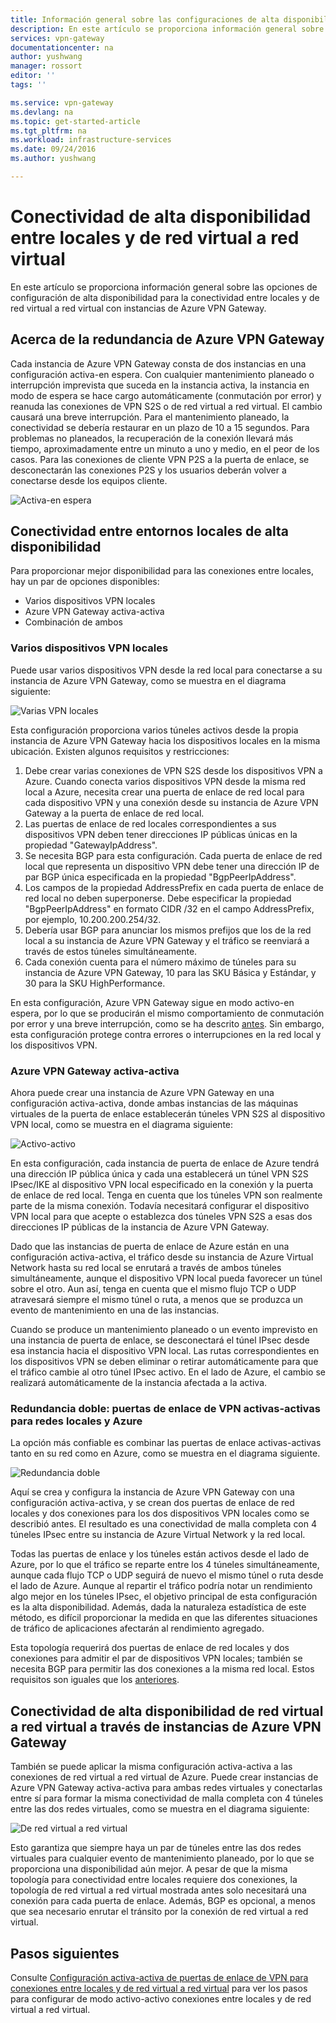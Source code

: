 ```yaml
---
title: Información general sobre las configuraciones de alta disponibilidad con instancias de Azure VPN Gateway | Microsoft Docs
description: En este artículo se proporciona información general sobre las opciones de configuración de alta disponibilidad mediante instancias de Azure VPN Gateway.
services: vpn-gateway
documentationcenter: na
author: yushwang
manager: rossort
editor: ''
tags: ''

ms.service: vpn-gateway
ms.devlang: na
ms.topic: get-started-article
ms.tgt_pltfrm: na
ms.workload: infrastructure-services
ms.date: 09/24/2016
ms.author: yushwang

---
```

# Conectividad de alta disponibilidad entre locales y de red virtual a red virtual
En este artículo se proporciona información general sobre las opciones de configuración de alta disponibilidad para la conectividad entre locales y de red virtual a red virtual con instancias de Azure VPN Gateway.

## <a name = "activestandby"></a>Acerca de la redundancia de Azure VPN Gateway
Cada instancia de Azure VPN Gateway consta de dos instancias en una configuración activa-en espera. Con cualquier mantenimiento planeado o interrupción imprevista que suceda en la instancia activa, la instancia en modo de espera se hace cargo automáticamente (conmutación por error) y reanuda las conexiones de VPN S2S o de red virtual a red virtual. El cambio causará una breve interrupción. Para el mantenimiento planeado, la conectividad se debería restaurar en un plazo de 10 a 15 segundos. Para problemas no planeados, la recuperación de la conexión llevará más tiempo, aproximadamente entre un minuto a uno y medio, en el peor de los casos. Para las conexiones de cliente VPN P2S a la puerta de enlace, se desconectarán las conexiones P2S y los usuarios deberán volver a conectarse desde los equipos cliente.

![Activa-en espera](./media/vpn-gateway-highlyavailable/active-standby.png)

## Conectividad entre entornos locales de alta disponibilidad
Para proporcionar mejor disponibilidad para las conexiones entre locales, hay un par de opciones disponibles:

* Varios dispositivos VPN locales
* Azure VPN Gateway activa-activa
* Combinación de ambos

### <a name = "activeactiveonprem"></a>Varios dispositivos VPN locales
Puede usar varios dispositivos VPN desde la red local para conectarse a su instancia de Azure VPN Gateway, como se muestra en el diagrama siguiente:

![Varias VPN locales](./media/vpn-gateway-highlyavailable/multiple-onprem-vpns.png)

Esta configuración proporciona varios túneles activos desde la propia instancia de Azure VPN Gateway hacia los dispositivos locales en la misma ubicación. Existen algunos requisitos y restricciones:

1. Debe crear varias conexiones de VPN S2S desde los dispositivos VPN a Azure. Cuando conecta varios dispositivos VPN desde la misma red local a Azure, necesita crear una puerta de enlace de red local para cada dispositivo VPN y una conexión desde su instancia de Azure VPN Gateway a la puerta de enlace de red local.
2. Las puertas de enlace de red locales correspondientes a sus dispositivos VPN deben tener direcciones IP públicas únicas en la propiedad "GatewayIpAddress".
3. Se necesita BGP para esta configuración. Cada puerta de enlace de red local que representa un dispositivo VPN debe tener una dirección IP de par BGP única especificada en la propiedad "BgpPeerIpAddress".
4. Los campos de la propiedad AddressPrefix en cada puerta de enlace de red local no deben superponerse. Debe especificar la propiedad "BgpPeerIpAddress" en formato CIDR /32 en el campo AddressPrefix, por ejemplo, 10.200.200.254/32.
5. Debería usar BGP para anunciar los mismos prefijos que los de la red local a su instancia de Azure VPN Gateway y el tráfico se reenviará a través de estos túneles simultáneamente.
6. Cada conexión cuenta para el número máximo de túneles para su instancia de Azure VPN Gateway, 10 para las SKU Básica y Estándar, y 30 para la SKU HighPerformance.

En esta configuración, Azure VPN Gateway sigue en modo activo-en espera, por lo que se producirán el mismo comportamiento de conmutación por error y una breve interrupción, como se ha descrito [antes](#activestandby). Sin embargo, esta configuración protege contra errores o interrupciones en la red local y los dispositivos VPN.

### Azure VPN Gateway activa-activa
Ahora puede crear una instancia de Azure VPN Gateway en una configuración activa-activa, donde ambas instancias de las máquinas virtuales de la puerta de enlace establecerán túneles VPN S2S al dispositivo VPN local, como se muestra en el diagrama siguiente:

![Activo-activo](./media/vpn-gateway-highlyavailable/active-active.png)

En esta configuración, cada instancia de puerta de enlace de Azure tendrá una dirección IP pública única y cada una establecerá un túnel VPN S2S IPsec/IKE al dispositivo VPN local especificado en la conexión y la puerta de enlace de red local. Tenga en cuenta que los túneles VPN son realmente parte de la misma conexión. Todavía necesitará configurar el dispositivo VPN local para que acepte o establezca dos túneles VPN S2S a esas dos direcciones IP públicas de la instancia de Azure VPN Gateway.

Dado que las instancias de puerta de enlace de Azure están en una configuración activa-activa, el tráfico desde su instancia de Azure Virtual Network hasta su red local se enrutará a través de ambos túneles simultáneamente, aunque el dispositivo VPN local pueda favorecer un túnel sobre el otro. Aun así, tenga en cuenta que el mismo flujo TCP o UDP atravesará siempre el mismo túnel o ruta, a menos que se produzca un evento de mantenimiento en una de las instancias.

Cuando se produce un mantenimiento planeado o un evento imprevisto en una instancia de puerta de enlace, se desconectará el túnel IPsec desde esa instancia hacia el dispositivo VPN local. Las rutas correspondientes en los dispositivos VPN se deben eliminar o retirar automáticamente para que el tráfico cambie al otro túnel IPsec activo. En el lado de Azure, el cambio se realizará automáticamente de la instancia afectada a la activa.

### Redundancia doble: puertas de enlace de VPN activas-activas para redes locales y Azure
La opción más confiable es combinar las puertas de enlace activas-activas tanto en su red como en Azure, como se muestra en el diagrama siguiente.

![Redundancia doble](./media/vpn-gateway-highlyavailable/dual-redundancy.png)

Aquí se crea y configura la instancia de Azure VPN Gateway con una configuración activa-activa, y se crean dos puertas de enlace de red locales y dos conexiones para los dos dispositivos VPN locales como se describió antes. El resultado es una conectividad de malla completa con 4 túneles IPsec entre su instancia de Azure Virtual Network y la red local.

Todas las puertas de enlace y los túneles están activos desde el lado de Azure, por lo que el tráfico se reparte entre los 4 túneles simultáneamente, aunque cada flujo TCP o UDP seguirá de nuevo el mismo túnel o ruta desde el lado de Azure. Aunque al repartir el tráfico podría notar un rendimiento algo mejor en los túneles IPsec, el objetivo principal de esta configuración es la alta disponibilidad. Además, dada la naturaleza estadística de este método, es difícil proporcionar la medida en que las diferentes situaciones de tráfico de aplicaciones afectarán al rendimiento agregado.

Esta topología requerirá dos puertas de enlace de red locales y dos conexiones para admitir el par de dispositivos VPN locales; también se necesita BGP para permitir las dos conexiones a la misma red local. Estos requisitos son iguales que los [anteriores](#activeactiveonprem).

## Conectividad de alta disponibilidad de red virtual a red virtual a través de instancias de Azure VPN Gateway
También se puede aplicar la misma configuración activa-activa a las conexiones de red virtual a red virtual de Azure. Puede crear instancias de Azure VPN Gateway activa-activa para ambas redes virtuales y conectarlas entre sí para formar la misma conectividad de malla completa con 4 túneles entre las dos redes virtuales, como se muestra en el diagrama siguiente:

![De red virtual a red virtual](./media/vpn-gateway-highlyavailable/vnet-to-vnet.png)

Esto garantiza que siempre haya un par de túneles entre las dos redes virtuales para cualquier evento de mantenimiento planeado, por lo que se proporciona una disponibilidad aún mejor. A pesar de que la misma topología para conectividad entre locales requiere dos conexiones, la topología de red virtual a red virtual mostrada antes solo necesitará una conexión para cada puerta de enlace. Además, BGP es opcional, a menos que sea necesario enrutar el tránsito por la conexión de red virtual a red virtual.

## Pasos siguientes
Consulte [Configuración activa-activa de puertas de enlace de VPN para conexiones entre locales y de red virtual a red virtual](http://go.microsoft.com/fwlink/?LinkId=828726) para ver los pasos para configurar de modo activo-activo conexiones entre locales y de red virtual a red virtual.

<!---HONumber=AcomDC_0928_2016-->